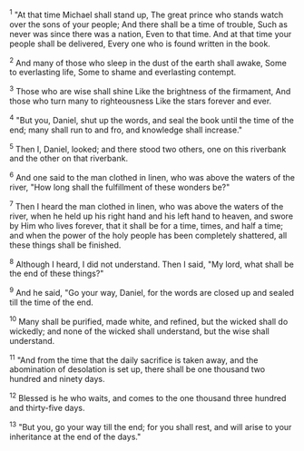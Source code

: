 <sup>1</sup> 
"At that time Michael shall stand up, The great prince who stands watch over the sons of your people; And there shall be a time of trouble, Such as never was since there was a nation, Even to that time. And at that time your people shall be delivered, Every one who is found written in the book. 

<sup>2</sup> 
And many of those who sleep in the dust of the earth shall awake, Some to everlasting life, Some to shame and everlasting contempt. 

<sup>3</sup> 
Those who are wise shall shine Like the brightness of the firmament, And those who turn many to righteousness Like the stars forever and ever. 

<sup>4</sup> 
"But you, Daniel, shut up the words, and seal the book until the time of the end; many shall run to and fro, and knowledge shall increase." 

<sup>5</sup> 
Then I, Daniel, looked; and there stood two others, one on this riverbank and the other on that riverbank. 

<sup>6</sup> 
And one said to the man clothed in linen, who was above the waters of the river, "How long shall the fulfillment of these wonders be?" 

<sup>7</sup> 
Then I heard the man clothed in linen, who was above the waters of the river, when he held up his right hand and his left hand to heaven, and swore by Him who lives forever, that it shall be for a time, times, and half a time; and when the power of the holy people has been completely shattered, all these things shall be finished. 

<sup>8</sup> 
Although I heard, I did not understand. Then I said, "My lord, what shall be the end of these things?" 

<sup>9</sup> 
And he said, "Go your way, Daniel, for the words are closed up and sealed till the time of the end. 

<sup>10</sup> 
Many shall be purified, made white, and refined, but the wicked shall do wickedly; and none of the wicked shall understand, but the wise shall understand. 

<sup>11</sup> 
"And from the time that the daily sacrifice is taken away, and the abomination of desolation is set up, there shall be one thousand two hundred and ninety days. 

<sup>12</sup> 
Blessed is he who waits, and comes to the one thousand three hundred and thirty-five days. 

<sup>13</sup> 
"But you, go your way till the end; for you shall rest, and will arise to your inheritance at the end of the days."